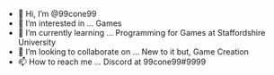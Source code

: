 - 👋 Hi, I’m @99cone99
- 👀 I’m interested in ... Games
- 🌱 I’m currently learning ... Programming for Games at Staffordshire University
- 💞️ I’m looking to collaborate on ... New to it but, Game Creation
- 📫 How to reach me ... Discord at 99cone99#9999

<!---
99cone99/99cone99 is a ✨ special ✨ repository because its `README.md` (this file) appears on your GitHub profile.
You can click the Preview link to take a look at your changes.
--->

